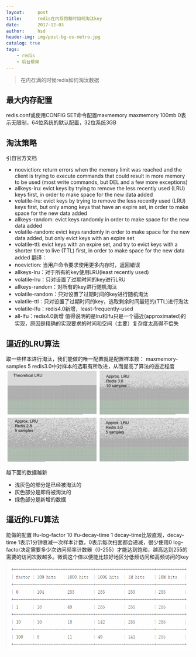 ```yaml
---
layout:     post
title:      redis在内存饱和时如何淘汰key
date:       2017-12-03
author:     hsd
header-img: img/post-bg-os-metro.jpg
catalog: true
tags:
    - redis
    - 后台框架
---
```

>在内存满的时候redis如何淘汰数据

## 最大内存配置
redis.conf或使用CONFIG SET命令配置maxmemory
    maxmemory 100mb
0表示无限制，64位系统的默认配置，32位系统3GB

## 淘汰策略
引自官方文档
- noeviction: return errors when the memory limit was reached and the client is trying to execute commands that could result in more memory to be used (most write commands, but DEL and a few more exceptions)
- allkeys-lru: evict keys by trying to remove the less recently used (LRU) keys first, in order to make space for the new data added
- volatile-lru: evict keys by trying to remove the less recently used (LRU) keys first, but only among keys that have an expire set, in order to make space for the new data added
- allkeys-random: evict keys randomly in order to make space for the new data added
- volatile-random: evict keys randomly in order to make space for the new data added, but only evict keys with an expire set
- volatile-ttl: evict keys with an expire set, and try to evict keys with a shorter time to live (TTL) first, in order to make space for the new data added
翻译：
- noeviction: 当用户命令要求使用更多内存时，返回错误
- allkeys-lru：对于所有的key使用LRU(least recently used)
- volatile-lru：只对设置了过期时间的key进行LRU
- allkeys-random：对所有的key进行随机淘汰
- volatile-random：只对设置了过期时间的key进行随机淘汰
- valatile-ttl：只对设置了过期时间的key，选取剩余时间最短的(TTL)进行淘汰
- volatile-lfu：redis4.0新增，least-frequently-used
- all-lfu：redis4.0新增
值得说明的是lru和lfu只是一个逼近(approximated)的实现，原因是精确的实现要求的时间和空间（主要）复杂度太高得不偿失

## 逼近的LRU算法
取一些样本进行淘汰，我们能做的唯一配置就是配置样本数：
    maxmemory-samples 5
redis3.0中对样本的选取有所改进，从而提高了算法的逼近程度
![](img/redis_lru1.png)

越下面的数据越新
- 浅灰色的部分是已经被淘汰的
- 灰色部分是即将被淘汰的
- 绿色部分是新增的数据

## 逼近的LFU算法
能做的配置
    lfu-log-factor 10
    lfu-decay-time 1
decay-time比较直观，decay-time 1表示1分钟衰减一次样本计数，0表示每次扫面都会递减，很少使用0
log-factor决定需要多少次访问频率计数器（0-255）才能达到饱和，越高达到255的需要的访问次数越多。微调这个值以便能比较好地区分低频访问和高频访问的key
<img src="img/redis_lfu1.png"/>
